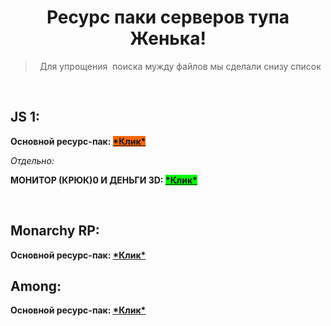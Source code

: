 <h1 style="text-align: center;">Ресурс паки серверов тупа Женька!</h1>
<blockquote>
<p style="text-align: center;">Для упрощения&nbsp; поиска мужду файлов мы сделали снизу список</p>
</blockquote>
<p>&nbsp;</p>
<h2>JS 1:</h2>
<p><strong>Основной ресурс-пак: <a title="SHA1: 83bedf4a0472202c6b80257bca3f8051a2392dc0" href="https://github.com/rama0dev/resource-packs-server-jenekenej/raw/master/js1.zip"><span style="background-color: #ff6600;">*Клик*</span></a></strong></p>
<p><em>Отдельно:</em></p>
<p><strong>МОНИТОР (КРЮК)0 И ДЕНЬГИ 3D: <a title="SHA1: 19bdffd37998d3ae6340e9d01b7de267e5ec53a3" href="https://github.com/rama0dev/resource-packs-server-jenekenej/raw/master/js1_add_skr1.zip"><span style="background-color: #00ff00;">*Клик*</span></a></strong></p>
<div class="folder-content__header">
<div class="folder-content__buttons">
<div class="toolbar toolbar_wow-exp">&nbsp;</div>
</div>
</div>
<h2>Monarchy RP:</h2>
<p><strong>Основной ресурс-пак: <a title="SHA1: 1fbfdf04cfdd4765a94e3a6a4be0e01cbdbf6552" href="https://github.com/rama0dev/resource-packs-server-jenekenej/raw/master/MonarchyRP1(2.0).zip">*Клик*</a></strong></p>
<h2>Among:</h2>
<p><strong>Основной ресурс-пак: <a title="SHA1: " href="https://cdn.glitch.com/a89ac72a-ac4e-401e-8b13-0a0977252ff0%2FRP%20Among%20Us%20v1.1.rar?v=1602248287789">*Клик*</a></strong></p>

